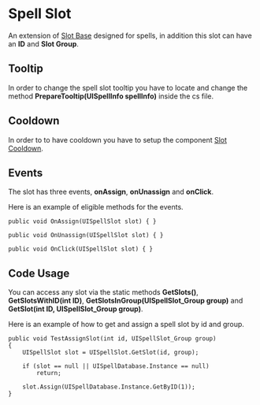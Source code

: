 # Spell Slot
An extension of [Slot Base](slot_base.md) designed for spells, in addition this slot can have an **ID** and **Slot Group**.

## Tooltip
In order to change the spell slot tooltip you have to locate and change the method **PrepareTooltip(UISpellInfo spellInfo)** inside the cs file.

## Cooldown
In order to to have cooldown you have to setup the component [Slot Cooldown](slot_cooldown.md).

## Events
The slot has three events, **onAssign**, **onUnassign** and **onClick**.

Here is an example of eligible methods for the events.

```
public void OnAssign(UISpellSlot slot) { }

public void OnUnassign(UISpellSlot slot) { }

public void OnClick(UISpellSlot slot) { }
```

## Code Usage
You can access any slot via the static methods **GetSlots()**, **GetSlotsWithID(int ID)**, **GetSlotsInGroup(UISpellSlot_Group group)** and **GetSlot(int ID, UISpellSlot_Group group)**.

Here is an example of how to get and assign a spell slot by id and group.

```
public void TestAssignSlot(int id, UISpellSlot_Group group)
{
    UISpellSlot slot = UISpellSlot.GetSlot(id, group);
    
    if (slot == null || UISpellDatabase.Instance == null)
        return;

    slot.Assign(UISpellDatabase.Instance.GetByID(1));
}
```
